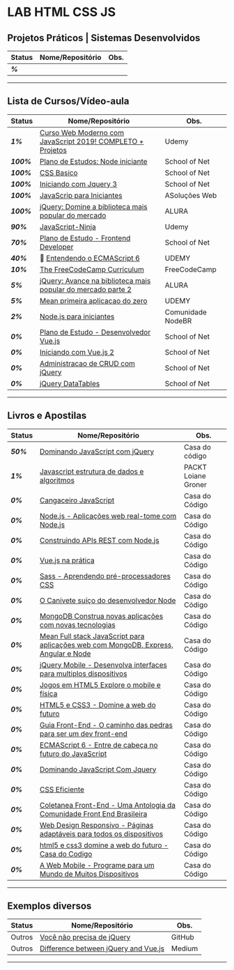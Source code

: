 # LAB HTML CSS JS

## Projetos Práticos | Sistemas Desenvolvidos

| **Status**  | **Nome/Repositório**  | **Obs.**  |
|---|---|---|
| **_%_** |  []()  |   |

------------

## Lista de Cursos/Vídeo-aula

| **Status**  | **Nome/Repositório**  | **Obs.**  |
|---|---|---|
| **_1%_** |    [Curso Web Moderno com JavaScript 2019! COMPLETO + Projetos](https://github.com/josemalcher/Curso-Web-Moderno-com-JavaScript-2019-COMPLETO-Projetos)  |  Udemy  |
| **_100%_** |  [Plano de Estudos: Node iniciante](https://github.com/josemalcher/schoolofNet-Node_iniciante)  |  School of Net  |
| **_100%_** |  [CSS Basico](https://github.com/josemalcher/shoolofnet_CSS_basico_atuali_2)  |  School of Net  |
| **_100%_** |  [Iniciando com Jquery 3](https://github.com/josemalcher/schoolofnet-Iniciando-com-Jquery-3)  |  School of Net  |
| **_100%_** |  [JavaScrip para Iniciantes](https://github.com/josemalcher/curso-asolocoesweb-JAVASCRIPT-PARA-INICIANTES)  |  ASoluções Web  |
| **_100%_** |  [jQuery: Domine a biblioteca mais popular do mercado](https://github.com/josemalcher/ALURA-Curso-jQuery-Domine-a-biblioteca-mais-popular-do-mercado)  |  ALURA  |
| **_90%_** |   [JavaScript-Ninja](https://github.com/josemalcher/udemy-Curso-JavaScript-Ninja)  |  Udemy  |
| **_70%_** |   [Plano de Estudo - Frontend Developer](https://github.com/josemalcher/SchoolOfNet-plano-de-estudo-frontend-developer)  |  School of Net  |
| **_40%_**  |  :small_red_triangle: [Entendendo o ECMAScript 6](https://github.com/josemalcher/udemy-Entendendo-o-ECMAScript-6)  |  UDEMY  |
| **_10%_** |   [The FreeCodeCamp Curriculum](https://github.com/josemalcher/freeCodeCamp-curriculum)  | FreeCodeCamp |
| **_5%_** |    [jQuery: Avance na biblioteca mais popular do mercado parte 2](https://github.com/josemalcher/jQuery-Avance-na-biblioteca-mais-popular-do-mercado-parte-2)  |  ALURA  |
| **_5%_** |    [Mean primeira aplicacao do zero](https://github.com/josemalcher/mean-primeira-aplicacao-do-zero)  |  UDEMY  |
| **_2%_** |    [Node.js para iniciantes](https://github.com/josemalcher/NodeBR-NodeJS-para-iniciantes)  |  Comunidade NodeBR  |
| **_0%_** |    [Plano de Estudo - Desenvolvedor Vue.js](https://github.com/josemalcher/Desenvolvedor-Vue.js)  |  School of Net  |
| **_0%_** |    [Iniciando com Vue.js 2](https://github.com/josemalcher/SchoolOfNet-Iniciando-com-Vue.js-2)  |  School of Net  |
| **_0%_** |    [Administracao de CRUD com jQuery](https://github.com/josemalcher/schoolofnet-Administracao-de-CRUD-com-jQuery)  |  School of Net  |
| **_0%_** |    [jQuery DataTables](https://github.com/josemalcher/schoolofnet-jQuery-DataTables)  |  School of Net  |

------------

## Livros e Apostilas

| **Status**  | **Nome/Repositório**  | **Obs.**  |
|---|---|---|
| **_50%_** |  [Dominando JavaScript com jQuery](https://github.com/josemalcher/Livro-Dominando-JavaScript-com-jQuery)  |  Casa do código  |
| **_1%_** |   [Javascript estrutura de dados e algoritmos](https://github.com/josemalcher/Livro-JavaScript-EstruturaDadosAlgoritmoJavaScript)  |  PACKT Loiane Groner  |
| **_0%_** |   [Cangaceiro JavaScript](https://github.com/josemalcher/Livro-Cangaceiro-JavaScript)  |  Casa do Código  |
| **_0%_** |   [Node.js - Aplicações web real-tome com Node.js](#)  |  Casa do Código  |
| **_0%_** |   [Construindo APIs REST com Node.js](#)  |  Casa do Código  |
| **_0%_** |   [Vue.js na prática](#)  |  Casa do Código  |
| **_0%_** |   [Sass - Aprendendo pré-processadores CSS](#)  |  Casa do Código  |
| **_0%_** |   [O Canivete suíço do desenvolvedor Node](#)  |  Casa do Código  |
| **_0%_** |   [MongoDB Construa novas aplicações com novas tecnologias](#)  |  Casa do Código  |
| **_0%_** |   [Mean Full stack JavaScript para aplicações web com MongoDB, Express, Angular e Node](#)  |  Casa do Código  |
| **_0%_** |   [jQuery Mobile - Desenvolva interfaces para multiplos dispositivos](#)  |  Casa do Código  |
| **_0%_** |   [Jogos em HTML5 Explore o mobile e física](#)  |  Casa do Código  |
| **_0%_** |   [HTML5 e CSS3 - Domine a web do futuro](#)  |  Casa do Código  |
| **_0%_** |   [Guia Front-End - O caminho das pedras para ser um dev front-end](#)  |  Casa do Código  |
| **_0%_** |   [ECMAScript 6 - Entre de cabeça no futuro do JavaScript](#)  |  Casa do Código  |
| **_0%_** |   [Dominando JavaScript Com Jquery ](#)  |  Casa do Código  |
| **_0%_** |   [CSS Eficiente](#)  |  Casa do Código  |
| **_0%_** |   [Coletanea Front-End - Uma Antologia da Comunidade Front End Brasileira](#)  |  Casa do Código  |
| **_0%_** |   [Web Design Responsivo - Páginas adaptáveis para todos os dispositivos](#)  |  Casa do Código  |
| **_0%_** |   [html5 e css3 domine a web do futuro - Casa do Codigo](#)  |  Casa do Código  |
| **_0%_** |   [A Web Mobile - Programe para um Mundo de Muitos Dispositivos](#)  |  Casa do Código  |

------------

## Exemplos diversos

| **Status**  | **Nome/Repositório**  | **Obs.**  |
|---|---|---|
| Outros |  [Você não precisa de jQuery](https://github.com/josemalcher/You-Dont-Need-jQuery/blob/master/README.pt-BR.md)  |  GitHub |
| Outros |  [Difference between jQuery and Vue.js](https://medium.com/@muthuks/difference-between-jquery-and-vue-js-af5a61500094)  |  Medium |

------------